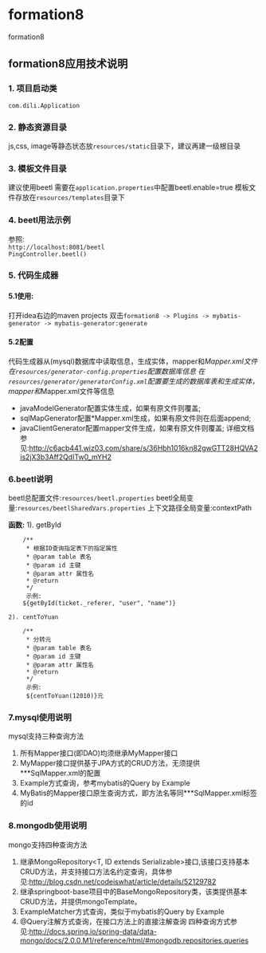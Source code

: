 # formation8
formation8

## formation8应用技术说明

### 1. 项目启动类
`com.dili.Application`
### 2. 静态资源目录
js,css, image等静态状态放`resources/static`目录下，建议再建一级根目录
### 3. 模板文件目录
建议使用beetl
需要在`application.properties`中配置beetl.enable=true
模板文件存放在`resources/templates`目录下
### 4. beetl用法示例
参照:<br/>
`http://localhost:8081/beetl`<br/>
`PingController.beetl()`
### 5. 代码生成器
#### 5.1使用:
打开idea右边的maven projects 
双击`formation8 -> Plugins -> mybatis-generator -> mybatis-generator:generate`
#### 5.2配置
代码生成器从(mysql)数据库中读取信息，生成实体，mapper和*Mapper.xml文件
在`resources/generator-config.properties`配置数据库信息
在`resources/generator/generatorConfig.xml`配置要生成的数据库表和生成实体，mapper和*Mapper.xml文件等信息
- javaModelGenerator配置实体生成，如果有原文件则覆盖;
- sqlMapGenerator配置*Mapper.xml生成，如果有原文件则在后面append;
- javaClientGenerator配置mapper文件生成，如果有原文件则覆盖;
详细文档参见:http://c6acb441.wiz03.com/share/s/36Hbh1016kn82gwGTT28HQVA2is2jX3b3Aff2QdITw0_mYH2
### 6.beetl说明
beetl总配置文件:`resources/beetl.properties`
beetl全局变量:`resources/beetlSharedVars.properties`
上下文路径全局变量:contextPath

**函数:**
    1). getById
```
    /**
     * 根据ID查询指定表下的指定属性
     * @param table 表名
     * @param id 主键
     * @param attr 属性名
     * @return
     */
     示例:
    ${getById(ticket._referer, "user", "name")}
```
    2). centToYuan
```
    /**
     * 分转元
     * @param table 表名
     * @param id 主键
     * @param attr 属性名
     * @return
     */
     示例:
     ${centToYuan(12010)}元
```
### 7.mysql使用说明
mysql支持三种查询方法
1. 所有Mapper接口(即DAO)均须继承MyMapper接口
2. MyMapper接口提供基于JPA方式的CRUD方法，无须提供***SqlMapper.xml的配置
3. Example方式查询，参考mybatis的Query by Example
4. MyBatis的Mapper接口原生查询方式，即方法名等同***SqlMapper.xml标签的id
### 8.mongodb使用说明
mongo支持四种查询方法
1. 继承MongoRepository<T, ID extends Serializable>接口,该接口支持基本CRUD方法，并支持接口方法名约定查询，具体参见:http://blog.csdn.net/codeiswhat/article/details/52129782
2. 继承springboot-base项目中的BaseMongoRepository<E>类，该类提供基本CRUD方法，并提供mongoTemplate。
3. ExampleMatcher方式查询，类似于mybatis的Query by Example
4. @Query注解方式查询，在接口方法上的直接注解查询
四种查询方式参见:http://docs.spring.io/spring-data/data-mongo/docs/2.0.0.M1/reference/html/#mongodb.repositories.queries

